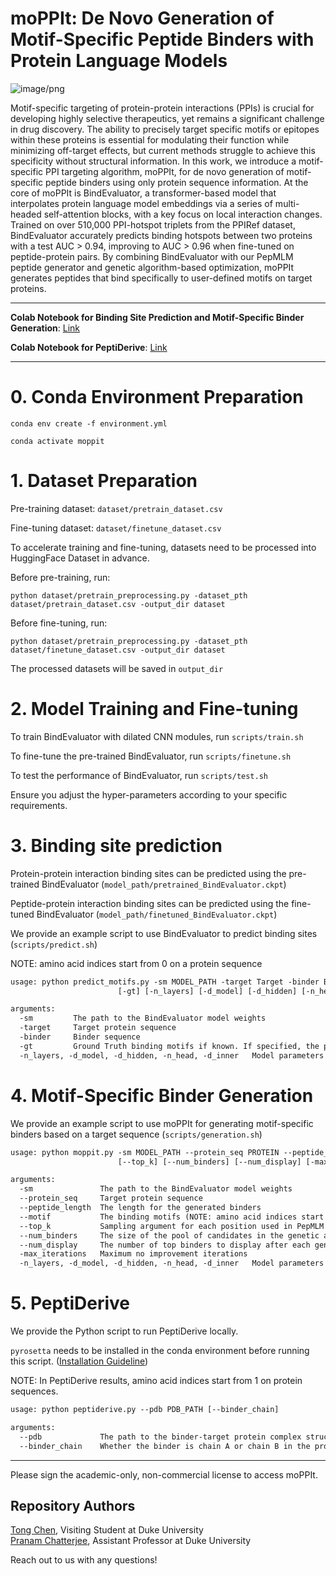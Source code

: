 # moPPIt: De Novo Generation of Motif-Specific Peptide Binders with Protein Language Models



![image/png](https://cdn-uploads.huggingface.co/production/uploads/64cd5b3f0494187a9e8b7c69/YxTTgvVen6xmZdoH9AoEO.png)

Motif-specific targeting of protein-protein interactions (PPIs) is crucial for developing highly selective therapeutics, yet remains a significant challenge in drug discovery. The ability to precisely target specific motifs or epitopes within these proteins is essential for modulating their function while minimizing off-target effects, but current methods struggle to achieve this specificity without structural information. In this work, we introduce a motif-specific PPI targeting algorithm, moPPIt, for de novo generation of motif-specific peptide binders using only protein sequence information. At the core of moPPIt is BindEvaluator, a transformer-based model that interpolates protein language model embeddings via a series of multi-headed self-attention blocks, with a key focus on local interaction changes. Trained on over 510,000 PPI-hotspot triplets from the PPIRef dataset, BindEvaluator accurately predicts binding hotspots between two proteins with a test AUC > 0.94, improving to AUC > 0.96 when fine-tuned on peptide-protein pairs. By combining BindEvaluator with our PepMLM peptide generator and genetic algorithm-based optimization, moPPIt generates peptides that bind specifically to user-defined motifs on target proteins.

---
**Colab Notebook for Binding Site Prediction and Motif-Specific Binder Generation**: [Link](https://colab.research.google.com/drive/1SL3H_vI1y6qccce3vLOo0W2EpxIF4Xik?usp=sharing)

**Colab Notebook for PeptiDerive**: [Link](https://colab.research.google.com/drive/1aCODZ-WRwhxr-u8nEB6ZrdrhIOTz7-UF?usp=sharing)

---

# 0. Conda Environment Preparation

```
conda env create -f environment.yml

conda activate moppit
```

# 1. Dataset Preparation

Pre-training dataset: `dataset/pretrain_dataset.csv`

Fine-tuning dataset: `dataset/finetune_dataset.csv`

To accelerate training and fine-tuning, datasets need to be processed  into HuggingFace Dataset in advance.

Before pre-training, run:
```
python dataset/pretrain_preprocessing.py -dataset_pth dataset/pretrain_dataset.csv -output_dir dataset
```

Before fine-tuning, run:
```
python dataset/pretrain_preprocessing.py -dataset_pth dataset/finetune_dataset.csv -output_dir dataset
```

The processed datasets will be saved in `output_dir` 

# 2. Model Training and Fine-tuning

To train BindEvaluator with dilated CNN modules, run `scripts/train.sh`

To fine-tune the pre-trained BindEvaluator, run `scripts/finetune.sh`

To test the performance of BindEvaluator, run `scripts/test.sh`

Ensure you adjust the hyper-parameters according to your specific requirements.

# 3. Binding site prediction

Protein-protein interaction binding sites can be predicted using the pre-trained BindEvaluator (`model_path/pretrained_BindEvaluator.ckpt`)

Peptide-protein interaction binding sites can be predicted using the fine-tuned BindEvaluator (`model_path/finetuned_BindEvaluator.ckpt`)

We provide an example script to use BindEvaluator to predict binding sites (`scripts/predict.sh`)

NOTE: amino acid indices start from 0 on a protein sequence

``` txt
usage: python predict_motifs.py -sm MODEL_PATH -target Target -binder Binder
                        [-gt] [-n_layers] [-d_model] [-d_hidden] [-n_head] [-d_inner]

arguments:
  -sm         The path to the BindEvaluator model weights
  -target     Target protein sequence
  -binder     Binder sequence
  -gt         Ground Truth binding motifs if known. If specified, the prediction accuracy, F1 score, and MCC score will be calculated.
  -n_layers, -d_model, -d_hidden, -n_head, -d_inner   Model parameters for BindEvaluator, which should be the same as the model specified in -sm used
```

# 4. Motif-Specific Binder Generation

We provide an example script to use moPPIt for generating motif-specific binders based on a target sequence (`scripts/generation.sh`)
``` txt
usage: python moppit.py -sm MODEL_PATH --protein_seq PROTEIN --peptide_length LENGTH --motif MOTIF
                        [--top_k] [--num_binders] [--num_display] [-max_iterations] [-n_layers] [-d_model] [-d_hidden] [-n_head] [-d_inner]

arguments:
  -sm               The path to the BindEvaluator model weights
  --protein_seq     Target protein sequence
  --peptide_length  The length for the generated binders
  --motif           The binding motifs (NOTE: amino acid indices start from 0 on a protein sequence)
  --top_k           Sampling argument for each position used in PepMLM
  --num_binders     The size of the pool of candidates in the genetic algorithm
  --num_display     The number of top binders to display after each generation
  -max_iterations   Maximum no improvement iterations
  -n_layers, -d_model, -d_hidden, -n_head, -d_inner   Model parameters for BindEvaluator, which should be the same as the model specified in -sm used
```


# 5. PeptiDerive

We provide the Python script to run PeptiDerive locally. 

`pyrosetta` needs to be installed in the conda environment before running this script. ([Installation Guideline](https://www.pyrosetta.org/downloads#h.c0px19b8kvuw))

NOTE: In PeptiDerive results, amino acid indices start from 1 on protein sequences.
``` txt
usage: python peptiderive.py --pdb PDB_PATH [--binder_chain]

arguments:
  --pdb             The path to the binder-target protein complex structure
  --binder_chain    Whether the binder is chain A or chain B in the protein complex structure
```

---
Please sign the academic-only, non-commercial license to access moPPIt. 

## Repository Authors

[Tong Chen](mailto:tong.chen2@duke.edu), Visiting Student at Duke University <br>
[Pranam Chatterjee](mailto:pranam.chatterjee@duke.edu), Assistant Professor at Duke University 

Reach out to us with any questions!
